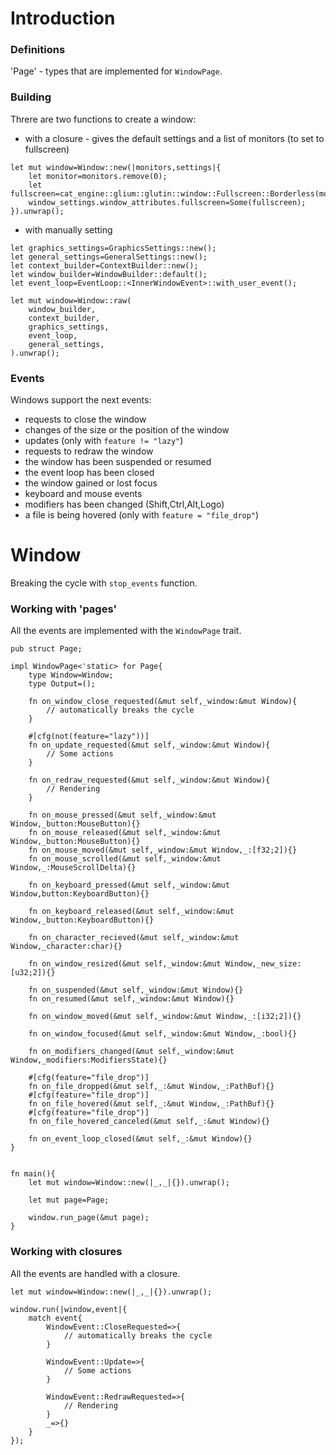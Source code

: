# Introduction

### Definitions

'Page' - types that are implemented for `WindowPage`.

### Building

Threre are two functions to create a window:
 - with a closure - gives the default settings and a list of monitors (to set to fullscreen)
```
let mut window=Window::new(|monitors,settings|{
    let monitor=monitors.remove(0);
    let fullscreen=cat_engine::glium::glutin::window::Fullscreen::Borderless(monitor);
    window_settings.window_attributes.fullscreen=Some(fullscreen);
}).unwrap();
```

 - with manually setting
```
let graphics_settings=GraphicsSettings::new();
let general_settings=GeneralSettings::new();
let context_builder=ContextBuilder::new();
let window_builder=WindowBuilder::default();
let event_loop=EventLoop::<InnerWindowEvent>::with_user_event();

let mut window=Window::raw(
    window_builder,
    context_builder,
    graphics_settings,
    event_loop,
    general_settings,
).unwrap();
```

### Events

Windows support the next events:
 - requests to close the window
 - changes of the size or the position of the window
 - updates (only with `feature != "lazy"`)
 - requests to redraw the window
 - the window has been suspended or resumed
 - the event loop has been closed
 - the window gained or lost focus
 - keyboard and mouse events
 - modifiers has been changed (Shift,Ctrl,Alt,Logo)
 - a file is being hovered (only with `feature = "file_drop"`)


# Window

Breaking the cycle with `stop_events` function.

### Working with 'pages'

All the events are implemented with the `WindowPage` trait.

```
pub struct Page;

impl WindowPage<'static> for Page{
    type Window=Window;
    type Output=();

    fn on_window_close_requested(&mut self,_window:&mut Window){
        // automatically breaks the cycle
    }

    #[cfg(not(feature="lazy"))]
    fn on_update_requested(&mut self,_window:&mut Window){
        // Some actions
    }

    fn on_redraw_requested(&mut self,_window:&mut Window){
        // Rendering
    }

    fn on_mouse_pressed(&mut self,_window:&mut Window,_button:MouseButton){}
    fn on_mouse_released(&mut self,_window:&mut Window,_button:MouseButton){}
    fn on_mouse_moved(&mut self,_window:&mut Window,_:[f32;2]){}
    fn on_mouse_scrolled(&mut self,_window:&mut Window,_:MouseScrollDelta){}

    fn on_keyboard_pressed(&mut self,_window:&mut Window,button:KeyboardButton){}

    fn on_keyboard_released(&mut self,_window:&mut Window,_button:KeyboardButton){}

    fn on_character_recieved(&mut self,_window:&mut Window,_character:char){}

    fn on_window_resized(&mut self,_window:&mut Window,_new_size:[u32;2]){}

    fn on_suspended(&mut self,_window:&mut Window){}
    fn on_resumed(&mut self,_window:&mut Window){}

    fn on_window_moved(&mut self,_window:&mut Window,_:[i32;2]){}

    fn on_window_focused(&mut self,_window:&mut Window,_:bool){}

    fn on_modifiers_changed(&mut self,_window:&mut Window,_modifiers:ModifiersState){}

    #[cfg(feature="file_drop")]
    fn on_file_dropped(&mut self,_:&mut Window,_:PathBuf){}
    #[cfg(feature="file_drop")]
    fn on_file_hovered(&mut self,_:&mut Window,_:PathBuf){}
    #[cfg(feature="file_drop")]
    fn on_file_hovered_canceled(&mut self,_:&mut Window){}

    fn on_event_loop_closed(&mut self,_:&mut Window){}
}


fn main(){
    let mut window=Window::new(|_,_|{}).unwrap();

    let mut page=Page;

    window.run_page(&mut page);
}
```

### Working with closures

All the events are handled with a closure.

```
let mut window=Window::new(|_,_|{}).unwrap();

window.run(|window,event|{
    match event{
        WindowEvent::CloseRequested=>{
            // automatically breaks the cycle
        }

        WindowEvent::Update=>{
            // Some actions
        }

        WindowEvent::RedrawRequested=>{
            // Rendering
        }
        _=>{}
    }
});
```